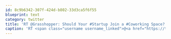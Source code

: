 ```yaml
---
id: 8c9b6342-307f-424d-b802-33d3ca5f6f55
blueprint: text
category: twitter
title: 'RT @Grasshopper: Should Your #Startup Join a #Coworking Space? 4 Reasons It Makes Sense for Startups http://bitly.com/fIufyE'
caption: 'RT <span class="username username_linked">@<a href="https://twitter.com/Grasshopper" title="Grasshopper">Grasshopper</a></span>: Should Your <span class="hashtag hashtag_local">#<a href="http://tweettemp.darylchymko.ca/?tag=startup">Startup</a> Join a <span class="hashtag hashtag_local">#<a href="http://tweettemp.darylchymko.ca/?tag=coworking">Coworking</a> Space? 4 Reasons It Makes Sense for Startups http://bitly.com/fIufyE'
---
```

